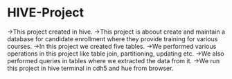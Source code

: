 # HIVE-Project
->This project created in hive.  ->This project is aboout create and maintain a database for candidate enrollment where they provide training for various courses.  ->In this project we created five tables.  ->We performed various operations in this project like table join, partitioning, updating etc.  ->We also performed queries in tables where we extracted the data from it.  ->We run this project in hive terminal in cdh5 and hue from browser. 
